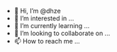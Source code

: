 - 👋 Hi, I’m @dhze
- 👀 I’m interested in ...
- 🌱 I’m currently learning ...
- 💞️ I’m looking to collaborate on ...
- 📫 How to reach me ...

<!---
dhze/dhze is a ✨ special ✨ repository because its `README.md` (this file) appears on your GitHub profile.
You can click the Preview link to take a look at your changes.
--->
